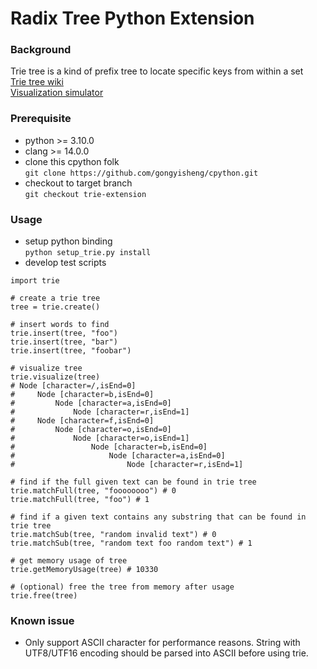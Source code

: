 # Radix Tree Python Extension
### Background
Trie tree is a kind of prefix tree to locate specific keys from within a set  
[Trie tree wiki](https://en.wikipedia.org/wiki/Trie)  
[Visualization simulator](https://www.cs.usfca.edu/~galles/visualization/Trie.html)
### Prerequisite
- python >= 3.10.0
- clang >= 14.0.0
- clone this cpython folk  
`git clone https://github.com/gongyisheng/cpython.git`
- checkout to target branch  
`git checkout trie-extension`
### Usage
- setup python binding  
`python setup_trie.py install`
- develop test scripts  
```
import trie  

# create a trie tree
tree = trie.create()

# insert words to find
trie.insert(tree, "foo")
trie.insert(tree, "bar")
trie.insert(tree, "foobar")

# visualize tree
trie.visualize(tree)
# Node [character=/,isEnd=0]
#     Node [character=b,isEnd=0]
#         Node [character=a,isEnd=0]
#             Node [character=r,isEnd=1]
#     Node [character=f,isEnd=0]
#         Node [character=o,isEnd=0]
#             Node [character=o,isEnd=1]
#                 Node [character=b,isEnd=0]
#                     Node [character=a,isEnd=0]
#                         Node [character=r,isEnd=1]

# find if the full given text can be found in trie tree  
trie.matchFull(tree, "foooooooo") # 0
trie.matchFull(tree, "foo") # 1

# find if a given text contains any substring that can be found in trie tree  
trie.matchSub(tree, "random invalid text") # 0
trie.matchSub(tree, "random text foo random text") # 1

# get memory usage of tree
trie.getMemoryUsage(tree) # 10330

# (optional) free the tree from memory after usage
trie.free(tree)
```
### Known issue
- Only support ASCII character for performance reasons. String with UTF8/UTF16 encoding should be parsed into ASCII before using trie.